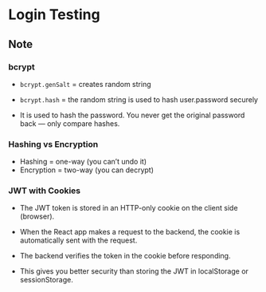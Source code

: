 # Login Testing

## Note

  ### bcrypt
   * `bcrypt.genSalt` = creates random string
     
   * `bcrypt.hash` = the random string is used to hash user.password securely   
   * It is used to hash the password. You never get the original password back — only compare hashes.
     
  ### Hashing vs Encryption
   * Hashing = one-way (you can’t undo it)
   * Encryption = two-way (you can decrypt)

  ### JWT with Cookies
   * The JWT token is stored in an HTTP-only cookie on the client side (browser).
   * When the React app makes a request to the backend, the cookie is automatically sent with the request.
   * The backend verifies the token in the cookie before responding.
     
   * This gives you better security than storing the JWT in localStorage or sessionStorage.
